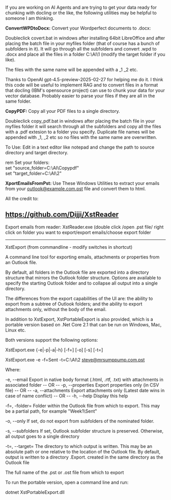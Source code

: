 If you are working on AI Agents and are trying to get your data ready for chunking with docling or the like, the following utilities may be helpful to someone I am thinking.

**ConvertWPDtoDocx:**
Convert your Wordperfect documents to .docx:

Doubleclick covert.bat in windows after installing 64bit LibreOffice and after placing the batch file in your myfiles folder (that of course has a bunch of subfolders in it). It will go through all the subfolders and convert .wpd to .docx and place all the files in a folder C:\AI\1 (modify the target folder if you like). 

The files with the same name will be appended with a _1 _2 etc. 

Thanks to OpenAI gpt-4.5-preview-2025-02-27 for helping me do it. I think this code will be useful to implement RAG and to convert files in a format that docling (IBM's opensource project) can use to chunk your data for your vector database. Probably easier to parse your files if they are all in the same folder.

**CopyPDF:** Copy all your PDF files to a single directory.

Doubleclick copy_pdf.bat in windows after placing the batch file in your myfiles folder it will search through all the subfolders and copy all the files with a .pdf extesion to a folder you specify. Duplicate file names will be appended with _1, _2 etc so no files with the same name are overwritten.

To Use: Edit in a text editor like notepad and change the path to source directory and target directory.

rem Set your folders:<br>
set "source_folder=C:\AI\Copypdf"<br>
set "target_folder=C:\AI\2"

**XportEmailsFromPst:**  Use These Windows Utilities to extract your emails from your outlook@example.com.pst file and convert them to html.

All the credit to:

https://github.com/Dijji/XstReader
--------------------------------------------------------------------

Export emails from reader:
XstReader.exe (double click /open .pst file/ right click on folder you  want to export/export emails/choose export folder  

-----------------------------------------------------------------------

XstExport (from commandline - modify switches in shortcut)

A command line tool for exporting emails, attachments or properties from an Outlook file.

By default, all folders in the Outlook file are exported into a directory structure that mirrors the Outlook folder structure. Options are available to specify the starting Outlook folder and to collapse all output into a single directory.

The differences from the export capabilities of the UI are: the ability to export from a subtree of Outlook folders; and the ability to export attachments only, without the body of the email.

In addition to XstExport, XstPortableExport is also provided, which is a portable version based on .Net Core 2.1 that can be run on Windows, Mac, Linux etc.

Both versions support the following options:

XstExport.exe {-e|-p|-a|-h} [-f=<Outlook folder>] [-o] [-s] [-t=<target directory>] <Outlook file name>

XstExport.exe -e -f=Sent -t=C:\AI\2 steve@mrsumppump.com.pst


Where:

-e, --email
Export in native body format (.html, .rtf, .txt) with attachments in associated folder
-- OR --
-p, --properties
Export properties only (in CSV file)
-- OR --
-a, --attachments
Export attachments only (Latest date wins in case of name conflict)
-- OR --
-h, --help
Display this help

-f=<Outlook folder>, -folder=<Outlook folder>
Folder within the Outlook file from which to export. This may be a partial path, for example "Week1\Sent"

-o, --only
If set, do not export from subfolders of the nominated folder.

-s, --subfolders
If set, Outlook subfolder structure is preserved. Otherwise, all output goes to a single directory

-t=<target directory name>, --target=<target directory name>
The directory to which output is written. This may be an absolute path or one relative to the location of the Outlook file. By default, output is written to a directory <Outlook file name>.Export.<Command> created in the same directory as the Outlook file

<Outlook file name>
The full name of the .pst or .ost file from which to export

To run the portable version, open a command line and run:

dotnet XstPortableExport.dll <options as above>

